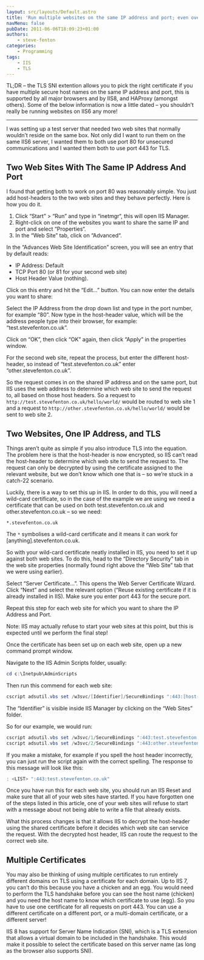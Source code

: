 ```yaml
---
layout: src/layouts/Default.astro
title: 'Run multiple websites on the same IP address and port; even over SSL'
navMenu: false
pubDate: 2011-06-06T18:09:23+01:00
authors:
    - steve-fenton
categories:
    - Programming
tags:
    - IIS
    - TLS
---
```


TL;DR – the TLS SNI extention allows you to pick the right certificate if you have multiple secure host names on the same IP address and port, this is supported by all major browsers and by IIS8, and HAProxy (amongst others). Some of the below information is now a little dated – you shouldn’t really be running websites on IIS6 any more!

- - - - - -

I was setting up a test server that needed two web sites that normally wouldn’t reside on the same box. Not only did I want to run them on the same IIS6 server, I wanted them to both use port 80 for unsecured communications and I wanted them both to use port 443 for TLS.

## Two Web Sites With The Same IP Address And Port

I found that getting both to work on port 80 was reasonably simple. You just add host-headers to the two web sites and they behave perfectly. Here is how you do it.

1. Click “Start” > “Run” and type in “inetmgr“, this will open IIS Manager.
2. Right-click on one of the websites you want to share the same IP and port and select “Properties“.
3. In the “Web Site” tab, click on “Advanced“.

In the “Advances Web Site Identification” screen, you will see an entry that by default reads:

- IP Address: Default
- TCP Port 80 (or 81 for your second web site)
- Host Header Value (nothing).

Click on this entry and hit the “Edit…” button. You can now enter the details you want to share:

Select the IP Address from the drop down list and type in the port number, for example “80”. Now type in the host-header value, which will be the address people type into their browser, for example: “test.stevefenton.co.uk”.

Click on “OK”, then click “OK” again, then click “Apply” in the properties window.

For the second web site, repeat the process, but enter the different host-header, so instead of “test.stevefenton.co.uk” enter “other.stevefenton.co.uk”.

So the request comes in on the shared IP address and on the same port, but IIS uses the web address to determine which web site to send the request to, all based on those host headers. So a request to `http://test.stevefenton.co.uk/hello/world/` would be routed to web site 1 and a request to `http://other.stevefenton.co.uk/hello/world/` would be sent to web site 2.

## Two Websites, One IP Address, and TLS

Things aren’t quite as simple if you also introduce TLS into the equation. The problem here is that the host-header is now encrypted, so IIS can’t read the host-header to determine which web site to send the request to. The request can only be decrypted by using the certificate assigned to the relevant website, but we don’t know which one that is – so we’re stuck in a catch-22 scenario.

Luckily, there is a way to set this up in IIS. In order to do this, you will need a wild-card certificate, so in the case of the example we are using we need a certificate that can be used on both test.stevefenton.co.uk and other.stevefenton.co.uk – so we need:

```
*.stevefenton.co.uk
```

The `*` symbolises a wild-card certificate and it means it can work for \[anything\].stevefenton.co.uk.

So with your wild-card certificate neatly installed in IIS, you need to set it up against both web sites. To do this, head to the “Directory Security” tab in the web site properties (normally found right above the “Web Site” tab that we were using earlier).

Select “Server Certificate…”. This opens the Web Server Certificate Wizard. Click “Next” and select the relevant option (“Reuse existing certificate if it is already installed in IIS). Make sure you enter port 443 for the secure port.

Repeat this step for each web site for which you want to share the IP Address and Port.

Note: IIS may actually refuse to start your web sites at this point, but this is expected until we perform the final step!

Once the certificate has been set up on each web site, open up a new command prompt window.

Navigate to the IIS Admin Scripts folder, usually:

```powershell
cd c:\Inetpub\AdminScripts
```

Then run this commend for each web site:

```powershell
cscript adsutil.vbs set /w3svc/[Identifier]/SecureBindings ":443:[host-header]"
```

The “Identifier” is visible inside IIS Manager by clicking on the “Web Sites” folder.

So for our example, we would run:

```powershell
cscript adsutil.vbs set /w3svc/1/SecureBindings ":443:test.stevefenton.co.uk"
cscript adsutil.vbs set /w3svc/2/SecureBindings ":443:other.stevefenton.co.uk"
```

If you make a mistake, for example if you spell the host header incorrectly, you can just run the script again with the correct spelling. The response to this message will look like this:

```powershell
: <LIST> ":443:test.stevefenton.co.uk"
```

Once you have run this for each web site, you should run an IIS Reset and make sure that all of your web sites have started. If you have forgotten one of the steps listed in this article, one of your web sites will refuse to start with a message about not being able to write a file that already exists.

What this process changes is that it allows IIS to decrypt the host-header using the shared certificate before it decides which web site can service the request. With the decrypted host header, IIS can route the request to the correct web site.

## Multiple Certificates

You may also be thinking of using multiple certificates to run entirely different domains on TLS using a certificate for each domain. Up to IIS 7, you can’t do this because you have a chicken and an egg. You would need to perform the TLS handshake before you can see the host name (chicken) and you need the host name to know which certificate to use (egg). So you have to use one certificate for all requests on port 443. You can use a different certificate on a different port, or a multi-domain certificate, or a different server!

IIS 8 has support for Server Name Indication (SNI), which is a TLS extension that allows a virtual domain to be included in the handshake. This would make it possible to select the certificate based on this server name (as long as the browser also supports SNI).